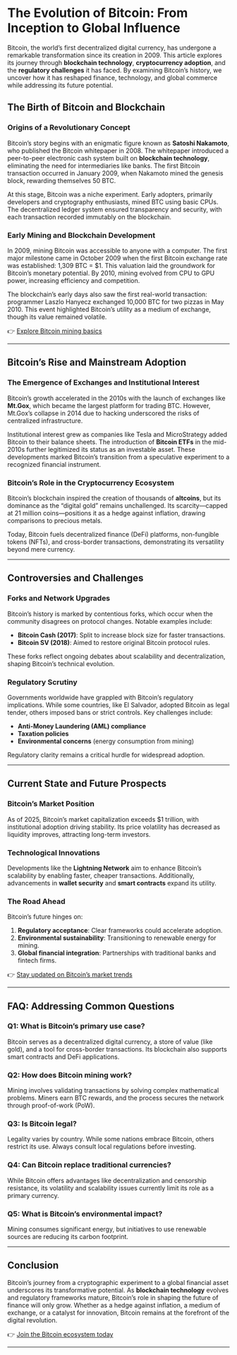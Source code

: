 # The Evolution of Bitcoin: From Inception to Global Influence  

Bitcoin, the world’s first decentralized digital currency, has undergone a remarkable transformation since its creation in 2009. This article explores its journey through **blockchain technology**, **cryptocurrency adoption**, and the **regulatory challenges** it has faced. By examining Bitcoin’s history, we uncover how it has reshaped finance, technology, and global commerce while addressing its future potential.  

## The Birth of Bitcoin and Blockchain  

### Origins of a Revolutionary Concept  
Bitcoin’s story begins with an enigmatic figure known as **Satoshi Nakamoto**, who published the Bitcoin whitepaper in 2008. The whitepaper introduced a peer-to-peer electronic cash system built on **blockchain technology**, eliminating the need for intermediaries like banks. The first Bitcoin transaction occurred in January 2009, when Nakamoto mined the genesis block, rewarding themselves 50 BTC.  

At this stage, Bitcoin was a niche experiment. Early adopters, primarily developers and cryptography enthusiasts, mined BTC using basic CPUs. The decentralized ledger system ensured transparency and security, with each transaction recorded immutably on the blockchain.  

### Early Mining and Blockchain Development  
In 2009, mining Bitcoin was accessible to anyone with a computer. The first major milestone came in October 2009 when the first Bitcoin exchange rate was established: 1,309 BTC = $1. This valuation laid the groundwork for Bitcoin’s monetary potential. By 2010, mining evolved from CPU to GPU power, increasing efficiency and competition.  

The blockchain’s early days also saw the first real-world transaction: programmer Laszlo Hanyecz exchanged 10,000 BTC for two pizzas in May 2010. This event highlighted Bitcoin’s utility as a medium of exchange, though its value remained volatile.  

👉 [Explore Bitcoin mining basics](https://bit.ly/okx-bonus)  

---

## Bitcoin’s Rise and Mainstream Adoption  

### The Emergence of Exchanges and Institutional Interest  
Bitcoin’s growth accelerated in the 2010s with the launch of exchanges like **Mt.Gox**, which became the largest platform for trading BTC. However, Mt.Gox’s collapse in 2014 due to hacking underscored the risks of centralized infrastructure.  

Institutional interest grew as companies like Tesla and MicroStrategy added Bitcoin to their balance sheets. The introduction of **Bitcoin ETFs** in the mid-2010s further legitimized its status as an investable asset. These developments marked Bitcoin’s transition from a speculative experiment to a recognized financial instrument.  

### Bitcoin’s Role in the Cryptocurrency Ecosystem  
Bitcoin’s blockchain inspired the creation of thousands of **altcoins**, but its dominance as the “digital gold” remains unchallenged. Its scarcity—capped at 21 million coins—positions it as a hedge against inflation, drawing comparisons to precious metals.  

Today, Bitcoin fuels decentralized finance (DeFi) platforms, non-fungible tokens (NFTs), and cross-border transactions, demonstrating its versatility beyond mere currency.  

---

## Controversies and Challenges  

### Forks and Network Upgrades  
Bitcoin’s history is marked by contentious forks, which occur when the community disagrees on protocol changes. Notable examples include:  
- **Bitcoin Cash (2017)**: Split to increase block size for faster transactions.  
- **Bitcoin SV (2018)**: Aimed to restore original Bitcoin protocol rules.  

These forks reflect ongoing debates about scalability and decentralization, shaping Bitcoin’s technical evolution.  

### Regulatory Scrutiny  
Governments worldwide have grappled with Bitcoin’s regulatory implications. While some countries, like El Salvador, adopted Bitcoin as legal tender, others imposed bans or strict controls. Key challenges include:  
- **Anti-Money Laundering (AML) compliance**  
- **Taxation policies**  
- **Environmental concerns** (energy consumption from mining)  

Regulatory clarity remains a critical hurdle for widespread adoption.  

---

## Current State and Future Prospects  

### Bitcoin’s Market Position  
As of 2025, Bitcoin’s market capitalization exceeds $1 trillion, with institutional adoption driving stability. Its price volatility has decreased as liquidity improves, attracting long-term investors.  

### Technological Innovations  
Developments like the **Lightning Network** aim to enhance Bitcoin’s scalability by enabling faster, cheaper transactions. Additionally, advancements in **wallet security** and **smart contracts** expand its utility.  

### The Road Ahead  
Bitcoin’s future hinges on:  
1. **Regulatory acceptance**: Clear frameworks could accelerate adoption.  
2. **Environmental sustainability**: Transitioning to renewable energy for mining.  
3. **Global financial integration**: Partnerships with traditional banks and fintech firms.  

👉 [Stay updated on Bitcoin’s market trends](https://bit.ly/okx-bonus)  

---

## FAQ: Addressing Common Questions  

### Q1: What is Bitcoin’s primary use case?  
Bitcoin serves as a decentralized digital currency, a store of value (like gold), and a tool for cross-border transactions. Its blockchain also supports smart contracts and DeFi applications.  

### Q2: How does Bitcoin mining work?  
Mining involves validating transactions by solving complex mathematical problems. Miners earn BTC rewards, and the process secures the network through proof-of-work (PoW).  

### Q3: Is Bitcoin legal?  
Legality varies by country. While some nations embrace Bitcoin, others restrict its use. Always consult local regulations before investing.  

### Q4: Can Bitcoin replace traditional currencies?  
While Bitcoin offers advantages like decentralization and censorship resistance, its volatility and scalability issues currently limit its role as a primary currency.  

### Q5: What is Bitcoin’s environmental impact?  
Mining consumes significant energy, but initiatives to use renewable sources are reducing its carbon footprint.  

---

## Conclusion  

Bitcoin’s journey from a cryptographic experiment to a global financial asset underscores its transformative potential. As **blockchain technology** evolves and regulatory frameworks mature, Bitcoin’s role in shaping the future of finance will only grow. Whether as a hedge against inflation, a medium of exchange, or a catalyst for innovation, Bitcoin remains at the forefront of the digital revolution.  

👉 [Join the Bitcoin ecosystem today](https://bit.ly/okx-bonus)  

--- 
